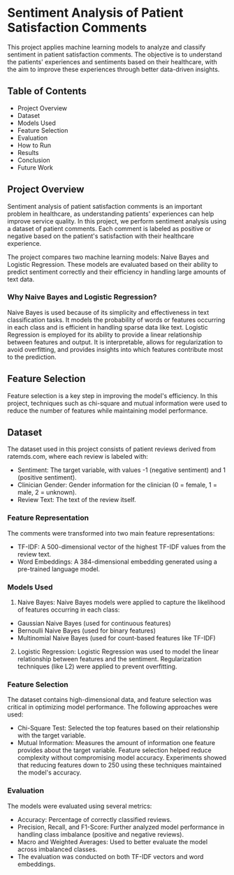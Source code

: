 # Sentiment Analysis of Patient Satisfaction Comments

This project applies machine learning models to analyze and classify sentiment in patient satisfaction comments. The objective is to understand the patients' experiences and sentiments based on their healthcare, with the aim to improve these experiences through better data-driven insights.

## Table of Contents
- Project Overview
- Dataset
- Models Used
- Feature Selection
- Evaluation
- How to Run
- Results
- Conclusion
- Future Work

## Project Overview
Sentiment analysis of patient satisfaction comments is an important problem in healthcare, as understanding patients' experiences can help improve service quality. In this project, we perform sentiment analysis using a dataset of patient comments. Each comment is labeled as positive or negative based on the patient's satisfaction with their healthcare experience.

The project compares two machine learning models: Naive Bayes and Logistic Regression. These models are evaluated based on their ability to predict sentiment correctly and their efficiency in handling large amounts of text data.

### Why Naive Bayes and Logistic Regression?
Naive Bayes is used because of its simplicity and effectiveness in text classification tasks. It models the probability of words or features occurring in each class and is efficient in handling sparse data like text.
Logistic Regression is employed for its ability to provide a linear relationship between features and output. It is interpretable, allows for regularization to avoid overfitting, and provides insights into which features contribute most to the prediction.

## Feature Selection
Feature selection is a key step in improving the model's efficiency. In this project, techniques such as chi-square and mutual information were used to reduce the number of features while maintaining model performance.

## Dataset
The dataset used in this project consists of patient reviews derived from ratemds.com, where each review is labeled with:

- Sentiment: The target variable, with values -1 (negative sentiment) and 1 (positive sentiment).
- Clinician Gender: Gender information for the clinician (0 = female, 1 = male, 2 = unknown).
- Review Text: The text of the review itself.

### Feature Representation
The comments were transformed into two main feature representations:

- TF-IDF: A 500-dimensional vector of the highest TF-IDF values from the review text.
- Word Embeddings: A 384-dimensional embedding generated using a pre-trained language model.

### Models Used

1. Naive Bayes:
Naive Bayes models were applied to capture the likelihood of features occurring in each class:
- Gaussian Naive Bayes (used for continuous features)
- Bernoulli Naive Bayes (used for binary features)
- Multinomial Naive Bayes (used for count-based features like TF-IDF)
2. Logistic Regression:
Logistic Regression was used to model the linear relationship between features and the sentiment. Regularization techniques (like L2) were applied to prevent overfitting.

### Feature Selection

The dataset contains high-dimensional data, and feature selection was critical in optimizing model performance. The following approaches were used:

- Chi-Square Test: Selected the top features based on their relationship with the target variable.
- Mutual Information: Measures the amount of information one feature provides about the target variable.
Feature selection helped reduce complexity without compromising model accuracy. Experiments showed that reducing features down to 250 using these techniques maintained the model's accuracy.

### Evaluation

The models were evaluated using several metrics:

- Accuracy: Percentage of correctly classified reviews.
- Precision, Recall, and F1-Score: Further analyzed model performance in handling class imbalance (positive and negative reviews).
- Macro and Weighted Averages: Used to better evaluate the model across imbalanced classes.
- The evaluation was conducted on both TF-IDF vectors and word embeddings.
